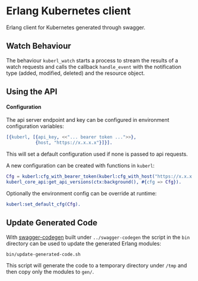 # Erlang Kubernetes client

Erlang client for Kubernetes generated through swagger.

## Watch Behaviour

The behaviour `kuberl_watch` starts a process to stream the results of a watch requests and calls the callback `handle_event` with the notification type (added, modified, deleted) and the resource object.


## Using the API 

#### Configuration

The api server endpoint and key can be configured in environment configuration variables:

```erlang
[{kuberl, [{api_key, <<"... bearer token ...">>},
           {host, "https://x.x.x.x"}]}].
```

This will set a default configuration used if none is passed to api requests.

A new configuration can be created with functions in `kuberl`:

```erlang
Cfg = kuberl:cfg_with_bearer_token(kuberl:cfg_with_host("https://x.x.x.x"), <<"... bearer token ...">>),
kuberl_core_api:get_api_versions(ctx:background(), #{cfg => Cfg}).
```

Optionally the environment config can be override at runtime:

```erlang
kuberl:set_default_cfg(Cfg).
```

## Update Generated Code

With [swagger-codegen](https://github.com/swagger-api/swagger-codegen) built under `../swagger-codegen` the script in the `bin` directory can be used to update the generated Erlang modules:

```shell
bin/update-generated-code.sh
```

This script will generate the code to a temporary directory under `/tmp` and then copy only the modules to `gen/`.

